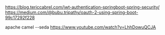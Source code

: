 https://blog.tericcabrel.com/jwt-authentication-springboot-spring-security/
https://medium.com/@bubu.tripathy/oauth-2-using-spring-boot-99c17292f228

apache camel --seda
https://www.youtube.com/watch?v=LhhDowuQCJA

